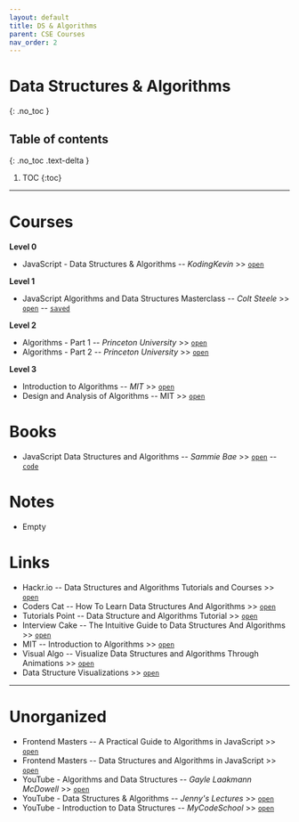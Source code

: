 ```yaml
---
layout: default
title: DS & Algorithms
parent: CSE Courses
nav_order: 2
---
```


# Data Structures & Algorithms
{: .no_toc }

## Table of contents
{: .no_toc .text-delta }

1. TOC
{:toc}

---

# Courses

__Level 0__

- JavaScript - Data Structures & Algorithms -- *KodingKevin* >> [`open`](https://www.youtube.com/watch?v=LuXCJxY7nPE&list=PLn2ipk-jqgZiAHiA70hOxAj8RMUeqYNK3)

__Level 1__

- JavaScript Algorithms and Data Structures Masterclass -- *Colt Steele* >> [`open`](https://www.udemy.com/course/js-algorithms-and-data-structures-masterclass/) -- [`saved`](file:///media/rishi/d057170c-fade-44e6-a98a-5028064c1c84/Courses/[FreeCourseSite.com]%20Udemy%20-%20JavaScript%20Algorithms%20and%20Data%20Structures%20Masterclass/)

__Level 2__

- Algorithms - Part 1 -- *Princeton University* >> [`open`](https://www.coursera.org/learn/algorithms-part1/home/welcome)
- Algorithms - Part 2 -- *Princeton University* >> [`open`](https://www.coursera.org/learn/algorithms-part2/home/welcome)

__Level 3__

- Introduction to Algorithms -- *MIT* >> [`open`](https://ocw.mit.edu/courses/electrical-engineering-and-computer-science/6-006-introduction-to-algorithms-fall-2011/lecture-videos/)
- Design and Analysis of Algorithms -- MIT >> [`open`](https://ocw.mit.edu/courses/electrical-engineering-and-computer-science/6-046j-design-and-analysis-of-algorithms-spring-2015/lecture-videos/)

# Books

- JavaScript Data Structures and Algorithms -- *Sammie Bae* >> [`open`](https://www.apress.com/gp/book/9781484239872) -- [`code`](https://github.com/Apress/js-data-structures-and-algorithms)

# Notes

- Empty

# Links

- Hackr.io -- Data Structures and Algorithms Tutorials and Courses >> [`open`](https://hackr.io/tutorials/learn-data-structures-algorithms)
- Coders Cat -- How To Learn Data Structures And Algorithms >> [`open`](https://coderscat.com/how-to-learn-data-structures-and-algorithms)
- Tutorials Point -- Data Structure and Algorithms Tutorial >> [`open`](https://www.tutorialspoint.com/data_structures_algorithms/index.htm)
- Interview Cake -- The Intuitive Guide to Data Structures And Algorithms >> [`open`](https://www.interviewcake.com/data-structures-and-algorithms-guide)
- MIT -- Introduction to Algorithms >> [`open`](https://ocw.mit.edu/courses/electrical-engineering-and-computer-science/6-006-introduction-to-algorithms-fall-2011/lecture-videos/)
- Visual Algo -- Visualize Data Structures and Algorithms Through Animations >> [`open`](https://visualgo.net/en)
- Data Structure Visualizations >> [`open`](https://www.cs.usfca.edu/~galles/visualization/Algorithms.html)

---

# Unorganized

<!-- TBD -->
<!-- {: .label .label-green} -->

- Frontend Masters -- A Practical Guide to Algorithms in JavaScript >> [`open`](https://frontendmasters.com/courses/practical-algorithms/)
- Frontend Masters -- Data Structures and Algorithms in JavaScript >> [`open`](https://frontendmasters.com/courses/data-structures-algorithms/)
- YouTube - Algorithms and Data Structures -- *Gayle Laakmann McDowell* >> [`open`](https://www.youtube.com/watch?v=njTh_OwMljA&list=PLLXdhg_r2hKA7DPDsunoDZ-Z769jWn4R8)
- YouTube - Data Structures & Algorithms -- *Jenny's Lectures* >> [`open`](https://www.youtube.com/watch?v=AT14lCXuMKI&list=PLdo5W4Nhv31bbKJzrsKfMpo_grxuLl8LU)
- YouTube - Introduction to Data Structures -- *MyCodeSchool* >> [`open`](https://www.youtube.com/watch?v=92S4zgXN17o&list=PL2_aWCzGMAwI3W_JlcBbtYTwiQSsOTa6P)
